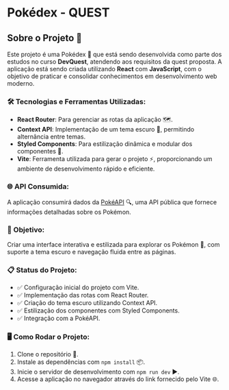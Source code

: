 # Pokédex - QUEST

## Sobre o Projeto 🚀

Este projeto é uma Pokédex 🐾 que está sendo desenvolvida como parte dos estudos no curso **DevQuest**, atendendo aos requisitos da quest proposta. A aplicação está sendo criada utilizando **React** com **JavaScript**, com o objetivo de praticar e consolidar conhecimentos em desenvolvimento web moderno.

### 🛠️ Tecnologias e Ferramentas Utilizadas:
- **React Router**: Para gerenciar as rotas da aplicação 🗺️.
- **Context API**: Implementação de um tema escuro 🌙, permitindo alternância entre temas.
- **Styled Components**: Para estilização dinâmica e modular dos componentes 🎨.
- **Vite**: Ferramenta utilizada para gerar o projeto ⚡, proporcionando um ambiente de desenvolvimento rápido e eficiente.

### 🌐 API Consumida:
A aplicação consumirá dados da [PokéAPI](https://pokeapi.co/) 🔍, uma API pública que fornece informações detalhadas sobre os Pokémon.

### 🎯 Objetivo:
Criar uma interface interativa e estilizada para explorar os Pokémon 🐉, com suporte a tema escuro e navegação fluida entre as páginas.

### 📋 Status do Projeto:
- ✅ Configuração inicial do projeto com Vite.
- ✅ Implementação das rotas com React Router.
- ✅ Criação do tema escuro utilizando Context API.
- ✅ Estilização dos componentes com Styled Components.
- ✅ Integração com a PokéAPI.


### 🖥️ Como Rodar o Projeto:
1. Clone o repositório 📂.
2. Instale as dependências com `npm install` 📦.
3. Inicie o servidor de desenvolvimento com `npm run dev` ▶️.
4. Acesse a aplicação no navegador através do link fornecido pelo Vite 🌐.
